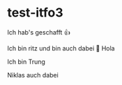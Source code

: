 # test-itfo3

Ich hab's geschafft 👍

Ich bin ritz und bin auch dabei 🥸
Hola

Ich bin Trung

Niklas auch dabei